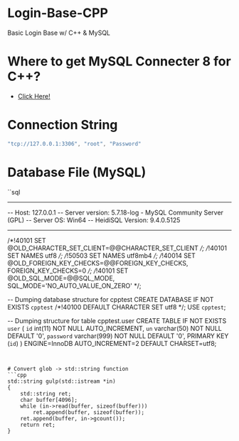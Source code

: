 # Login-Base-CPP
Basic Login Base w/ C++ &amp; MySQL

# Where to get MySQL Connecter 8 for C++?
- [Click Here!](https://dev.mysql.com/doc/connector-cpp/8.0/en/)

# Connection String
```cpp
"tcp://127.0.0.1:3306", "root", "Password"
```

# Database File (MySQL)
``sql
-- --------------------------------------------------------
-- Host:                         127.0.0.1
-- Server version:               5.7.18-log - MySQL Community Server (GPL)
-- Server OS:                    Win64
-- HeidiSQL Version:             9.4.0.5125
-- --------------------------------------------------------

/*!40101 SET @OLD_CHARACTER_SET_CLIENT=@@CHARACTER_SET_CLIENT */;
/*!40101 SET NAMES utf8 */;
/*!50503 SET NAMES utf8mb4 */;
/*!40014 SET @OLD_FOREIGN_KEY_CHECKS=@@FOREIGN_KEY_CHECKS, FOREIGN_KEY_CHECKS=0 */;
/*!40101 SET @OLD_SQL_MODE=@@SQL_MODE, SQL_MODE='NO_AUTO_VALUE_ON_ZERO' */;


-- Dumping database structure for cpptest
CREATE DATABASE IF NOT EXISTS `cpptest` /*!40100 DEFAULT CHARACTER SET utf8 */;
USE `cpptest`;

-- Dumping structure for table cpptest.user
CREATE TABLE IF NOT EXISTS `user` (
  `id` int(11) NOT NULL AUTO_INCREMENT,
  `un` varchar(50) NOT NULL DEFAULT '0',
  `password` varchar(999) NOT NULL DEFAULT '0',
  PRIMARY KEY (`id`)
) ENGINE=InnoDB AUTO_INCREMENT=2 DEFAULT CHARSET=utf8;
```


# Convert glob -> std::string function
```cpp
std::string gulp(std::istream *in)
{
    std::string ret;
    char buffer[4096];
    while (in->read(buffer, sizeof(buffer)))
        ret.append(buffer, sizeof(buffer));
    ret.append(buffer, in->gcount());
    return ret;
}
```
